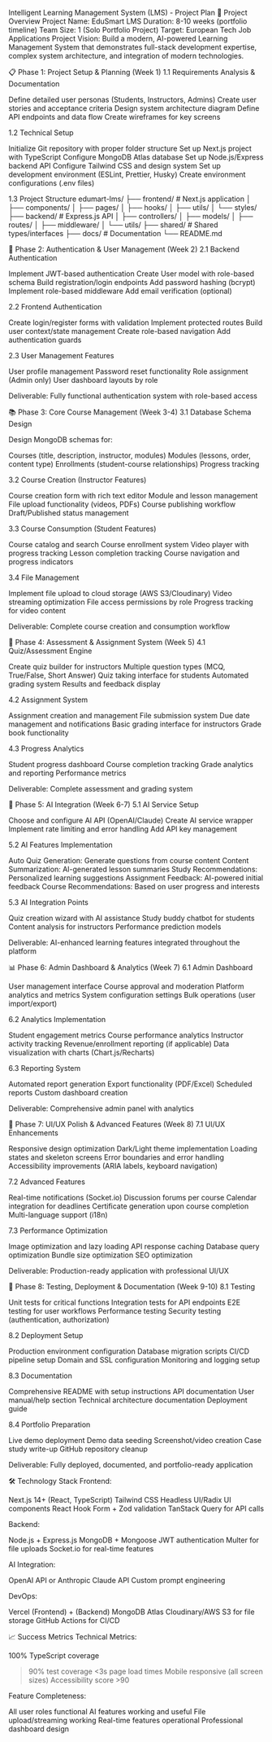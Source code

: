 Intelligent Learning Management System (LMS) - Project Plan
🎯 Project Overview
Project Name: EduSmart LMS
Duration: 8-10 weeks (portfolio timeline)
Team Size: 1 (Solo Portfolio Project)
Target: European Tech Job Applications
Project Vision: Build a modern, AI-powered Learning Management System that demonstrates full-stack development expertise, complex system architecture, and integration of modern technologies.

📋 Phase 1: Project Setup & Planning (Week 1)
1.1 Requirements Analysis & Documentation

 Define detailed user personas (Students, Instructors, Admins)
 Create user stories and acceptance criteria
 Design system architecture diagram
 Define API endpoints and data flow
 Create wireframes for key screens

1.2 Technical Setup

 Initialize Git repository with proper folder structure
 Set up Next.js project with TypeScript
 Configure MongoDB Atlas database
 Set up Node.js/Express backend API
 Configure Tailwind CSS and design system
 Set up development environment (ESLint, Prettier, Husky)
 Create environment configurations (.env files)

1.3 Project Structure
edumart-lms/
├── frontend/                 # Next.js application
│   ├── components/
│   ├── pages/
│   ├── hooks/
│   ├── utils/
│   └── styles/
├── backend/                  # Express.js API
│   ├── controllers/
│   ├── models/
│   ├── routes/
│   ├── middleware/
│   └── utils/
├── shared/                   # Shared types/interfaces
├── docs/                     # Documentation
└── README.md

🔐 Phase 2: Authentication & User Management (Week 2)
2.1 Backend Authentication

 Implement JWT-based authentication
 Create User model with role-based schema
 Build registration/login endpoints
 Add password hashing (bcrypt)
 Implement role-based middleware
 Add email verification (optional)

2.2 Frontend Authentication

 Create login/register forms with validation
 Implement protected routes
 Build user context/state management
 Create role-based navigation
 Add authentication guards

2.3 User Management Features

 User profile management
 Password reset functionality
 Role assignment (Admin only)
 User dashboard layouts by role

Deliverable: Fully functional authentication system with role-based access

📚 Phase 3: Core Course Management (Week 3-4)
3.1 Database Schema Design

 Design MongoDB schemas for:

Courses (title, description, instructor, modules)
Modules (lessons, order, content type)
Enrollments (student-course relationships)
Progress tracking



3.2 Course Creation (Instructor Features)

 Course creation form with rich text editor
 Module and lesson management
 File upload functionality (videos, PDFs)
 Course publishing workflow
 Draft/Published status management

3.3 Course Consumption (Student Features)

 Course catalog and search
 Course enrollment system
 Video player with progress tracking
 Lesson completion tracking
 Course navigation and progress indicators

3.4 File Management

 Implement file upload to cloud storage (AWS S3/Cloudinary)
 Video streaming optimization
 File access permissions by role
 Progress tracking for video content

Deliverable: Complete course creation and consumption workflow

🎯 Phase 4: Assessment & Assignment System (Week 5)
4.1 Quiz/Assessment Engine

 Create quiz builder for instructors
 Multiple question types (MCQ, True/False, Short Answer)
 Quiz taking interface for students
 Automated grading system
 Results and feedback display

4.2 Assignment System

 Assignment creation and management
 File submission system
 Due date management and notifications
 Basic grading interface for instructors
 Grade book functionality

4.3 Progress Analytics

 Student progress dashboard
 Course completion tracking
 Grade analytics and reporting
 Performance metrics

Deliverable: Complete assessment and grading system

🤖 Phase 5: AI Integration (Week 6-7)
5.1 AI Service Setup

 Choose and configure AI API (OpenAI/Claude)
 Create AI service wrapper
 Implement rate limiting and error handling
 Add API key management

5.2 AI Features Implementation

 Auto Quiz Generation: Generate questions from course content
 Content Summarization: AI-generated lesson summaries
 Study Recommendations: Personalized learning suggestions
 Assignment Feedback: AI-powered initial feedback
 Course Recommendations: Based on user progress and interests

5.3 AI Integration Points

 Quiz creation wizard with AI assistance
 Study buddy chatbot for students
 Content analysis for instructors
 Performance prediction models

Deliverable: AI-enhanced learning features integrated throughout the platform

📊 Phase 6: Admin Dashboard & Analytics (Week 7)
6.1 Admin Dashboard

 User management interface
 Course approval and moderation
 Platform analytics and metrics
 System configuration settings
 Bulk operations (user import/export)

6.2 Analytics Implementation

 Student engagement metrics
 Course performance analytics
 Instructor activity tracking
 Revenue/enrollment reporting (if applicable)
 Data visualization with charts (Chart.js/Recharts)

6.3 Reporting System

 Automated report generation
 Export functionality (PDF/Excel)
 Scheduled reports
 Custom dashboard creation

Deliverable: Comprehensive admin panel with analytics

🎨 Phase 7: UI/UX Polish & Advanced Features (Week 8)
7.1 UI/UX Enhancements

 Responsive design optimization
 Dark/Light theme implementation
 Loading states and skeleton screens
 Error boundaries and error handling
 Accessibility improvements (ARIA labels, keyboard navigation)

7.2 Advanced Features

 Real-time notifications (Socket.io)
 Discussion forums per course
 Calendar integration for deadlines
 Certificate generation upon course completion
 Multi-language support (i18n)

7.3 Performance Optimization

 Image optimization and lazy loading
 API response caching
 Database query optimization
 Bundle size optimization
 SEO optimization

Deliverable: Production-ready application with professional UI/UX

🚀 Phase 8: Testing, Deployment & Documentation (Week 9-10)
8.1 Testing

 Unit tests for critical functions
 Integration tests for API endpoints
 E2E testing for user workflows
 Performance testing
 Security testing (authentication, authorization)

8.2 Deployment Setup

 Production environment configuration
 Database migration scripts
 CI/CD pipeline setup
 Domain and SSL configuration
 Monitoring and logging setup

8.3 Documentation

 Comprehensive README with setup instructions
 API documentation
 User manual/help section
 Technical architecture documentation
 Deployment guide

8.4 Portfolio Preparation

 Live demo deployment
 Demo data seeding
 Screenshot/video creation
 Case study write-up
 GitHub repository cleanup

Deliverable: Fully deployed, documented, and portfolio-ready application

🛠 Technology Stack
Frontend:

Next.js 14+ (React, TypeScript)
Tailwind CSS
Headless UI/Radix UI components
React Hook Form + Zod validation
TanStack Query for API calls

Backend:

Node.js + Express.js
MongoDB + Mongoose
JWT authentication
Multer for file uploads
Socket.io for real-time features

AI Integration:

OpenAI API or Anthropic Claude API
Custom prompt engineering

DevOps:

Vercel (Frontend) + (Backend)
MongoDB Atlas
Cloudinary/AWS S3 for file storage
GitHub Actions for CI/CD


📈 Success Metrics
Technical Metrics:

 100% TypeScript coverage
 >90% test coverage
 <3s page load times
 Mobile responsive (all screen sizes)
 Accessibility score >90

Feature Completeness:

 All user roles functional
 AI features working and useful
 File upload/streaming working
 Real-time features operational
 Professional dashboard design